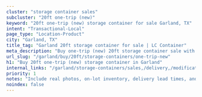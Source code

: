 ```yaml
---
cluster: "storage container sales"
subcluster: "20ft one-trip (new)"
keyword: "20ft one-trip (new) storage container for sale Garland, TX"
intent: "Transactional-Local"
page_type: "Location-Product"
city: "Garland, TX"
title_tag: "Garland 20ft storage container for sale | LC Container"
meta_description: "Buy one-trip (new) 20ft storage container sale with local delivery in Garland, TX. LC Container — local Since 2003. Request a fast quote today."
url_slug: "/garland/buy/20ft/storage-containers/one-trip-new"
h1: "Buy 20ft one-trip (new) storage container in Garland"
internal_links: "/garland/storage-containers/sales,/delivery,/modifications"
priority: 1
notes: "Include real photos, on-lot inventory, delivery lead times, and financing info."
noindex: false
---
```


<!-- TODO: Add unique city/inventory copy, images, and internal links here. -->
